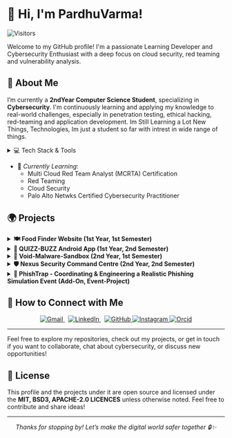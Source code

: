 # 👋 Hi, I'm PardhuVarma! 
![Visitors](https://komarev.com/ghpvc/?username=PardhuSreeRushiVarma20060119&color=brightgreen)

Welcome to my GitHub profile! I'm a passionate Learning Developer and Cybersecurity Enthusiast with a deep focus on cloud security, red teaming and vulnerability analysis.
## 🚀 About Me

I’m currently a **2ndYear Computer Science Student**, specializing in **Cybersecurity**. I'm continuously learning and applying my knowledge to real-world challenges, especially in penetration testing, ethical hacking, red-teaming and application development. Im Still Learning a Lot New Things, Technologies, Im just a student so far with intrest in wide range of things. 

<details>
<summary>💻 Tech Stack & Tools</summary>

- **Languages & Frameworks**  
  ![Python](https://img.shields.io/badge/-Python-3670A0?logo=python&style=flat-square)
  ![JavaScript](https://img.shields.io/badge/-JavaScript-F7DF1E?logo=javascript&style=flat-square)
  ![TypeScript](https://img.shields.io/badge/-TypeScript-3178C6?logo=typescript&style=flat-square)
  ![Node.js](https://img.shields.io/badge/-Node.js-339933?logo=node.js&style=flat-square)
  ![Next.js](https://img.shields.io/badge/-Next.js-000000?logo=next.js&style=flat-square)
  ![Java](https://img.shields.io/badge/-Java-007396?logo=java&style=flat-square)
  ![Kotlin](https://img.shields.io/badge/-Kotlin-0095D5?logo=kotlin&style=flat-square)
  ![Go](https://img.shields.io/badge/-Go-00ADD9?logo=go&style=flat-square)

- **Web & Mobile**  
  ![HTML5](https://img.shields.io/badge/-HTML5-E34F26?logo=html5&style=flat-square)
  ![CSS3](https://img.shields.io/badge/-CSS3-1572B6?logo=css3&style=flat-square)
  ![Android](https://img.shields.io/badge/-Android-3DDC84?logo=android&style=flat-square)

- **Databases & ORMs**  
  ![MongoDB](https://img.shields.io/badge/-MongoDB-47A248?logo=mongodb&style=flat-square)
  ![PostgreSQL](https://img.shields.io/badge/-PostgreSQL-316192?logo=postgresql&style=flat-square)
  ![Prisma](https://img.shields.io/badge/-Prisma-2D3748?logo=prisma&style=flat-square)

- **Dev & Sec Tools**  
  ![Docker](https://img.shields.io/badge/-Docker-2496ED?logo=docker&style=flat-square)
  ![Kubernetes](https://img.shields.io/badge/-Kubernetes-326CE5?logo=kubernetes&style=flat-square)
  ![Git](https://img.shields.io/badge/-Git-F05032?logo=git&style=flat-square)
  ![VS Code](https://img.shields.io/badge/-VS%20Code-007ACC?logo=visual-studio-code&style=flat-square)
  ![Android Studio](https://img.shields.io/badge/-Android%20Studio-3DDC84?logo=android-studio&style=flat-square)
  ![Burp Suite](https://img.shields.io/badge/-Burp%20Suite-FF5C00?logo=portswigger&style=flat-square)
  ![Metasploit](https://img.shields.io/badge/-Metasploit-6A2C70?logo=metasploit&style=flat-square)
  ![Kali Linux](https://img.shields.io/badge/-Kali%20Linux-557C94?logo=kali-linux&style=flat-square)
</details>

- 🌱 *Currently Learning*:
  - Multi Cloud Red Team Analyst (MCRTA) Certification
  - Red Teaming 
  - Cloud Security 
  - Palo Alto Netwks Certified Cybersecurity Practitioner 

## 🌍 Projects

<details>
  <summary><strong>🍽️ Food Finder Website (1st Year, 1st Semester)</strong></summary>

  - **📌 Purpose**: The Food Finder Website helps users discover food options based on location, cuisine, and other preferences. It is designed to make finding food easier and faster.
  - **🛠️ Tech Stack**: HTML, CSS, JavaScript
  - **🎯 Target Audience**: Foodies, people looking for nearby restaurants, users interested in food delivery options
  - **🔗 GitHub Repo**: [Food-Finder Website](https://github.com/PardhuSreeRushiVarma20060119/Food-Finder-Website)

</details>

<details>
  <summary><strong>📱 QUIZZ-BUZZ Android App (1st Year, 2nd Semester)</strong></summary>

  - **📌 Purpose**: QUIZZ-BUZZ is an interactive mobile application designed to engage users with quizzes on various topics. Users can challenge their knowledge and learn new things in a fun and engaging way.
  - **🛠️ Tech Stack**: Android Development, Java/Kotlin (for native Android app development), XML (for UI Design), MongoDB (Database)
  - **🎯 Target Audience**: Quiz enthusiasts, Learners, and educators
  - **🔗 GitHub Repo**: [QUIZZ-BUZZ Android App](https://github.com/PardhuSreeRushiVarma20060119/QUIZZ-BUZZ-Android-App-)

</details>

<details>
  <summary><strong>🧪 Void-Malware-Sandbox (2nd Year, 1st Semester)</strong></summary>

  - **📌 Purpose**: A sandbox environment designed for analyzing and studying malware behavior.
  - **🛠️ Tech Stack**: Android Development, Java/Kotlin
  - **🎯 Target Audience**: Cybersecurity professionals, researchers, and students interested in malware analysis
  - **🔗 GitHub Repo**: [Void-Malware-Sandbox GitHub](https://github.com/PardhuSreeRushiVarma20060119/Void-Malware-Sandbox)

</details>

<details>
  <summary><strong>🛡️ Nexus Security Command Centre (2nd Year, 2nd Semester)</strong></summary>

  - **📌 Purpose**: A comprehensive web-based platform for enhancing cybersecurity management and threat detection.
  - **🛠️ Tech Stack**: Next.js 14.1.0, TypeScript, PostgreSQL, Prisma ORM, VirusTotal API, Tremor, Recharts
  - **🎯 Target Audience**: Cybersecurity professionals, researchers, organizations, and students seeking advanced vulnerability management and threat analysis
  - **🔗 GitHub Repo**: [The-Nexus-Security](https://github.com/PardhuSreeRushiVarma20060119/The-Nexus-Security)

</details>

<details>
  <summary><strong>🎣 PhishTrap - Coordinating & Engineering a Realistic Phishing Simulation Event (Add-On, Event-Project)</strong></summary>

  - **📌 Purpose**: An Immersive Phishing Simulation Challenge where participants took on the role of adversaries to ethically breach human-layer defenses through advanced phishing tactics and social engineering techniques.
  - **🛠️ Tech Stack**: Kali Linux CLI, Python, Flask, Ngrok
  - **🎯 Target Audience**: Students having fun with learning and doing phishing challenges
  - **🔗 GitHub Repo**: [The-PhishTrap](https://github.com/PardhuSreeRushiVarma20060119/PhishTrap.git)

</details>


## 💬 How to Connect with Me
<!-- Social / Contact -->
<p align="center">
  <a href="mailto:pardhusreerushivarma@gmail.com">
    <img src="https://github.com/user-attachments/assets/82986961-5723-4a41-bc12-b7a7263a48a1" alt="Gmail" />
  </a>
  &nbsp;
  <a href="https://www.linkedin.com/in/pardhu-sri-rushi-varma-konduru-696886279">
    <img src="https://github.com/user-attachments/assets/58a0a278-1591-4da0-9494-9f50a78493df" alt="LinkedIn" />
  </a>
  &nbsp;
  <a href="https://github.com/PardhuSreeRushiVarma20060119">
    <img src="https://github.com/user-attachments/assets/0a5526f5-7959-41cc-a9a1-31524bbc88bc" alt="GitHub" />
  </a>
  <a>
  <a href="https://www.instagram.com/pardhu.varma_x/">
    <img src="https://github.com/user-attachments/assets/5746417b-8751-436a-810b-02da02b7e2e1" alt="Instagram" />
  </a> 
  <a>
  <a href="https://orcid.org/0009-0005-3251-9944">
    <img src="https://github.com/user-attachments/assets/e67da3dc-1774-44c7-8b9c-f80cf7253efc" alt="Orcid" />
  </a>
</p>

---
Feel free to explore my repositories, check out my projects, or get in touch if you want to collaborate, chat about cybersecurity, or discuss new opportunities!

## 📄 License
This profile and the projects under it are open source and licensed under the **MIT, BSD3, APACHE-2.0 LICENCES** unless otherwise noted. Feel free to contribute and share ideas!

---

<p align="center">
  <em>Thanks for stopping by! Let’s make the digital world safer together 🔒✨</em>
</p>

